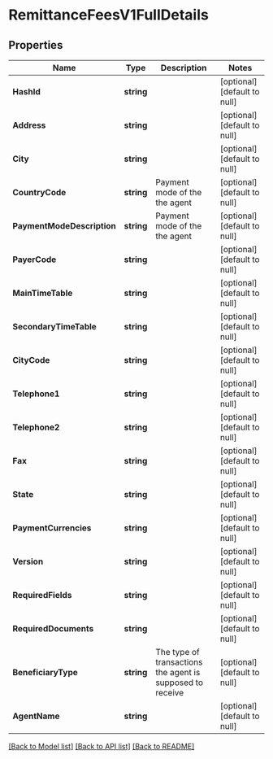 # RemittanceFeesV1FullDetails

## Properties
Name | Type | Description | Notes
------------ | ------------- | ------------- | -------------
**HashId** | **string** |  | [optional] [default to null]
**Address** | **string** |  | [optional] [default to null]
**City** | **string** |  | [optional] [default to null]
**CountryCode** | **string** | Payment mode of the the agent | [optional] [default to null]
**PaymentModeDescription** | **string** | Payment mode of the the agent | [optional] [default to null]
**PayerCode** | **string** |  | [optional] [default to null]
**MainTimeTable** | **string** |  | [optional] [default to null]
**SecondaryTimeTable** | **string** |  | [optional] [default to null]
**CityCode** | **string** |  | [optional] [default to null]
**Telephone1** | **string** |  | [optional] [default to null]
**Telephone2** | **string** |  | [optional] [default to null]
**Fax** | **string** |  | [optional] [default to null]
**State** | **string** |  | [optional] [default to null]
**PaymentCurrencies** | **string** |  | [optional] [default to null]
**Version** | **string** |  | [optional] [default to null]
**RequiredFields** | **string** |  | [optional] [default to null]
**RequiredDocuments** | **string** |  | [optional] [default to null]
**BeneficiaryType** | **string** | The type of transactions the agent is supposed to receive | [optional] [default to null]
**AgentName** | **string** |  | [optional] [default to null]

[[Back to Model list]](../README.md#documentation-for-models) [[Back to API list]](../README.md#documentation-for-api-endpoints) [[Back to README]](../README.md)

